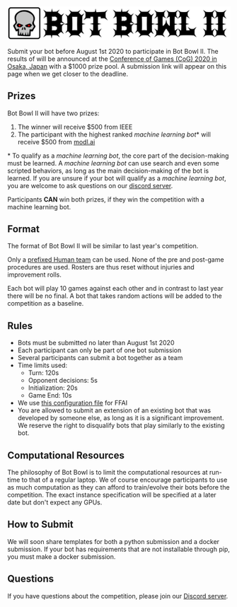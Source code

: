 ![Bot Bowl II](img/botbowl-ii.png?raw=true "Bot Bowl II")

Submit your bot before August 1st 2020 to participate in Bot Bowl II.
The results of  will be announced at the [Conference of Games (CoG) 2020 in Osaka, Japan](http://ieee-cog.org/2020/) with a $1000 prize pool. A submission link will appear on this page when we get closer to the deadline.

## Prizes
Bot Bowl II will have two prizes:

1. The winner will receive $500 from IEEE
2. The participant with the highest ranked _machine learning bot_* will receive $500 from [modl.ai](http://modl.ai)

\* To qualify as a _machine learning bot_, the core part of the decision-making must be learned. A _machine learning bot_ can use search and even some scripted behaviors, as long as the main decision-making of the bot is learned. If you are unsure if your bot will qualify as a _machine learning bot_, you are welcome to ask questions on our [discord server](https://discord.gg/MTXMuae).

Participants **CAN** win both prizes, if they win the competition with a machine learning bot. 

## Format
The format of Bot Bowl II will be similar to last year's competition.

Only a [prefixed Human team](https://github.com/njustesen/ffai/blob/master/ffai/data/teams/11/human.json) can be used. 
None of the pre and post-game procedures are used. Rosters are thus reset without injuries and improvement rolls.

Each bot will play 10 games against each other and in contrast to last year there will be no final. A bot 
that takes random actions will be added to the competition as a baseline.

## Rules
- Bots must be submitted no later than August 1st 2020
- Each participant can only be part of one bot submission
- Several participants can submit a bot together as a team
- Time limits used:
    - Turn: 120s
    - Opponent decisions: 5s
    - Initialization: 20s
    - Game End: 10s
- We use [this configuration file](https://github.com/njustesen/ffai/blob/master/ffai/data/config/bot-bowl-ii.json) for FFAI
- You are allowed to submit an extension of an existing bot that was developed by someone else, as long as it is a significant improvement. We reserve the right to disqualify 
bots that play similarly to the existing bot.

## Computational Resources
The philosophy of Bot Bowl is to limit the computational resources at run-time to that of a regular laptop. We of course encourage participants to use as much computation as they can afford to train/evolve their bots before the competition. 
The exact instance specification will be specified at a later date but don't expect any GPUs. 

## How to Submit
We will soon share templates for both a python submission and a docker submission. If your bot has requirements that are not installable through pip, you must make a docker submission.

## Questions
If you have questions about the competition, please join our [Discord server](https://discord.gg/MTXMuae).
